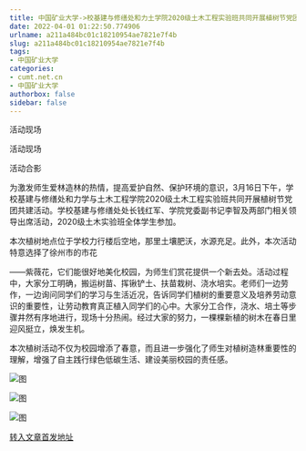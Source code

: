 ```yaml
---
title: 中国矿业大学->校基建与修缮处和力土学院2020级土木工程实验班共同开展植树节党团共建活动 | cumt.net.cn
date: 2022-04-01 01:22:50.774906
urlname: a211a484bc01c18210954ae7821e7f4b
slug: a211a484bc01c18210954ae7821e7f4b
tags: 
- 中国矿业大学
categories:
- cumt.net.cn
- 中国矿业大学
authorbox: false
sidebar: false
---
```

活动现场

活动现场

活动合影

为激发师生爱林造林的热情，提高爱护自然、保护环境的意识，3月16日下午，学校基建与修缮处和力学与土木工程学院2020级土木工程实验班共同开展植树节党团共建活动。学校基建与修缮处处长钱红军、学院党委副书记李智及两部门相关领导出席活动，2020级土木实验班全体学生参加。

本次植树地点位于学校力行楼后空地，那里土壤肥沃，水源充足。此外，本次活动特意选择了徐州市的市花
<!--more-->
——紫薇花，它们能很好地美化校园，为师生们赏花提供一个新去处。活动过程中，大家分工明确，搬运树苗、挥锹铲土、扶苗栽树、浇水培实。老师们一边劳作，一边询问同学们的学习与生活近况，告诉同学们植树的重要意义及培养劳动意识的重要性，让劳动教育真正植入同学们的心中。大家分工合作，浇水、培土等步骤井然有序地进行，现场十分热闹。经过大家的努力，一棵棵新植的树木在春日里迎风挺立，焕发生机。

本次植树活动不仅为校园增添了春意，而且进一步强化了师生对植树造林重要性的理解，增强了自主践行绿色低碳生活、建设美丽校园的责任感。

![图](http://xwzx.cumt.edu.cn/_upload/article/images/61/6f/4d5c5dfd48c8a33e9e1c814c0203/07356455-3cb8-48d6-b836-5f722ee9a45b.jpg)

![图](http://xwzx.cumt.edu.cn/_upload/article/images/61/6f/4d5c5dfd48c8a33e9e1c814c0203/630d7903-8e5b-4240-96ce-7ec550f28807.jpg)

![图](http://xwzx.cumt.edu.cn/_upload/article/images/61/6f/4d5c5dfd48c8a33e9e1c814c0203/b5db564d-6dbb-42d3-a024-1459b0019896.jpg)

[转入文章首发地址](http://xwzx.cumt.edu.cn/74/d1/c523a619729/page.htm)